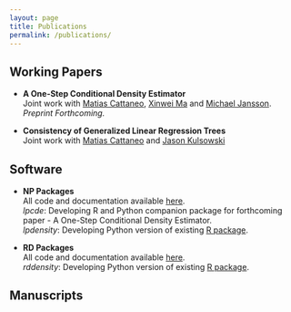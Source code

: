 ```yaml
---
layout: page
title: Publications
permalink: /publications/
---
```


## Working Papers

- **A One-Step Conditional Density Estimator** <br>
Joint work with 
[Matias Cattaneo](https://cattaneo.princeton.edu),
[Xinwei Ma](https://sites.google.com/view/xinweima/home?authuser=0)
and
[Michael Jansson](https://sites.google.com/berkeley.edu/michael-jansson/).<br>
*Preprint Forthcoming.*

- **Consistency of Generalized Linear Regression Trees** <br>
Joint work with
[Matias Cattaneo](https://cattaneo.princeton.edu)
and
[Jason Kulsowski](https://jasonklusowski.github.io)

## Software

- **NP Packages** <br>
All code and documentation available 
[here](https://nppackages.github.io).<br>
*lpcde*: Developing R and Python companion package 
for forthcoming paper - A One-Step Conditional Density Estimator. <br>
*lpdensity*: Developing Python version of existing [R package](https://nppackages.github.io/lpdensity/). <br>

- **RD Packages** <br>
All code and documentation available
[here](https://rdpackages.github.io). <br>
*rddensity*: Developing Python version of existing [R package](https://rdpackages.github.io/rddensity/). <br>


## Manuscripts

